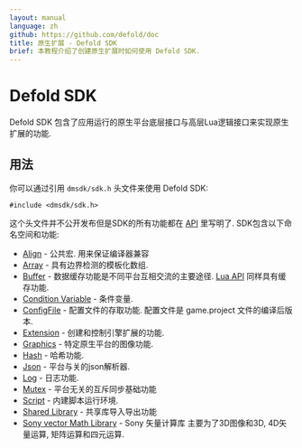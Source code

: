 ```yaml
---
layout: manual
language: zh
github: https://github.com/defold/doc
title: 原生扩展 - Defold SDK
brief: 本教程介绍了创建原生扩展时如何使用 Defold SDK.
---
```


# Defold SDK

Defold SDK 包含了应用运行的原生平台底层接口与高层Lua逻辑接口来实现原生扩展的功能.

## 用法

你可以通过引用 `dmsdk/sdk.h` 头文件来使用 Defold SDK:

    #include <dmsdk/sdk.h>

这个头文件并不公开发布但是SDK的所有功能都在 [API](/ref/dmExtension/) 里写明了. SDK包含以下命名空间和功能:

* [Align](/ref/dmAlign/) - 公共宏. 用来保证编译器兼容
* [Array](/ref/dmArray/) - 具有边界检测的模板化数组.
* [Buffer](/ref/dmBuffer/) - 数据缓存功能是不同平台互相交流的主要途径. [Lua API](/ref/buffer/) 同样具有缓存功能.
* [Condition Variable](/ref/dmConditionVariable/) - 条件变量.
* [ConfigFile](/ref/dmConfigFile/) - 配置文件的存取功能. 配置文件是 game.project 文件的编译后版本.
* [Extension](/ref/dmExtension/) - 创建和控制引擎扩展的功能.
* [Graphics](/ref/dmGraphics/) - 特定原生平台的图像功能.
* [Hash](/ref/dmHash/) - 哈希功能.
* [Json](/ref/dmJson/) - 平台与关的json解析器.
* [Log](/ref/dmLog/) - 日志功能.
* [Mutex](/ref/dmMutex/) - 平台无关的互斥同步基础功能
* [Script](/ref/dmScript/) - 内建脚本运行环境.
* [Shared Library](/ref/sharedlibrary/) - 共享库导入导出功能
* [Sony vector Math Library](/zh/manuals/assets/Vector_Math_Library-Overview.pdf) - Sony 矢量计算库 主要为了3D图像和3D, 4D矢量运算, 矩阵运算和四元运算.
